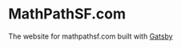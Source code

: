 <h1>MathPathSF.com</h1>

The website for mathpathsf.com built with <a href="https://www.gatsbyjs.com/">Gatsby</a>